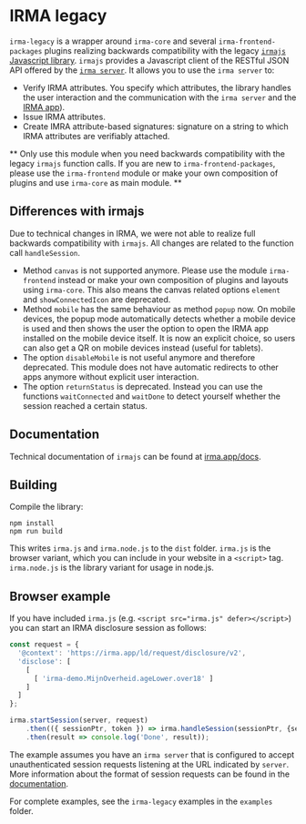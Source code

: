 # IRMA legacy

`irma-legacy` is a wrapper around `irma-core` and several `irma-frontend-packages` plugins realizing backwards
compatibility with the legacy [`irmajs` Javascript library](https://github.com/privacybydesign/irmajs).
`irmajs` provides a Javascript client of the RESTful JSON API offered by the
[`irma server`](https://github.com/privacybydesign/irmago/tree/master/irma). 
It allows you to use the `irma server` to:

 * Verify IRMA attributes. You specify which attributes, the library handles the user interaction
   and the communication with the `irma server` and the [IRMA app](https://github.com/privacybydesign/irma_mobile)).
 * Issue IRMA attributes.
 * Create IMRA attribute-based signatures: signature on a string to which
   IRMA attributes are verifiably attached.

** 
Only use this module when you need backwards compatibility with the legacy `irmajs` function calls.
If you are new to `irma-frontend-packages`, please use the `irma-frontend` module or make your own
composition of plugins and use `irma-core` as main module.
**

## Differences with irmajs
Due to technical changes in IRMA, we were not able to realize full backwards compatibility with `irmajs`.
All changes are related to the function call `handleSession`.
 * Method `canvas` is not supported anymore. Please use the module `irma-frontend` instead or make
   your own composition of plugins and layouts using `irma-core`.
   This also means the canvas related options `element` and `showConnectedIcon` are deprecated.
 * Method `mobile` has the same behaviour as method `popup` now. On mobile devices, the popup
   mode automatically detects whether a mobile device is used and then shows the user the option to open
   the IRMA app installed on the mobile device itself. It is now an explicit choice, so users can also get
   a QR on mobile devices instead (useful for tablets).
 * The option `disableMobile` is not useful anymore and therefore deprecated. This module does not have
   automatic redirects to other apps anymore without explicit user interaction.
 * The option `returnStatus` is deprecated. Instead you can use the functions `waitConnected` and `waitDone`
   to detect yourself whether the session reached a certain status.

## Documentation

Technical documentation of `irmajs` can be found at [irma.app/docs](https://irma.app/docs/irmajs).

## Building

Compile the library:

    npm install
    npm run build

This writes `irma.js` and `irma.node.js` to the `dist` folder. `irma.js` is the browser variant,
which you can include in your website in a `<script>` tag. `irma.node.js` is the library variant
for usage in node.js.

## Browser example

If you have included `irma.js` (e.g. `<script src="irma.js" defer></script>`) you can start an IRMA
disclosure session as follows:

```javascript
const request = {
  '@context': 'https://irma.app/ld/request/disclosure/v2',
  'disclose': [
    [
      [ 'irma-demo.MijnOverheid.ageLower.over18' ]
    ]
  ]
};

irma.startSession(server, request)
    .then(({ sessionPtr, token }) => irma.handleSession(sessionPtr, {server, token}))
    .then(result => console.log('Done', result));
```

The example assumes you have an `irma server` that is configured to accept unauthenticated session
requests listening at the URL indicated by `server`. More information about the format of session
requests can be found in the [documentation](https://irma.app/docs/session-requests/).

For complete examples, see the `irma-legacy` examples in the `examples` folder.